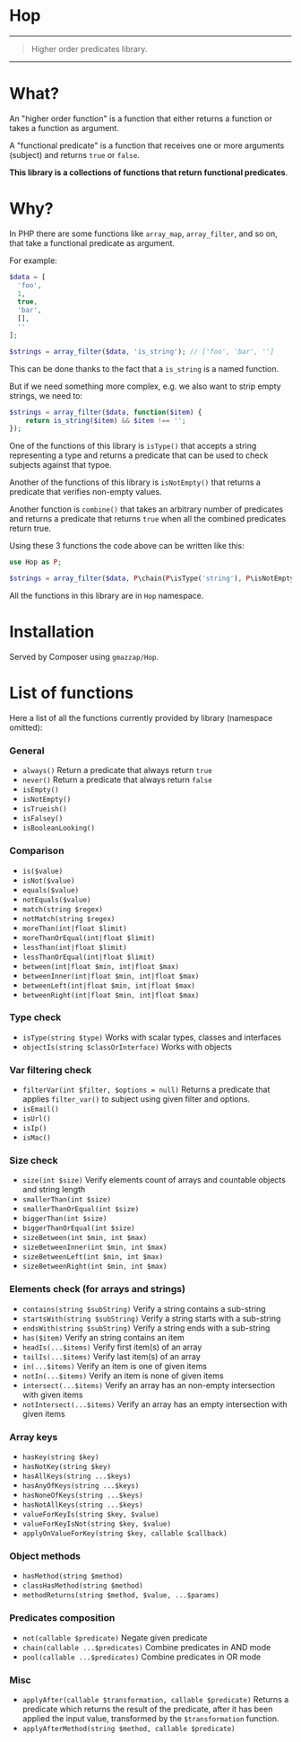 Hop
=========

----------------------------------

> Higher order predicates library.

----------------------------------

# What?

An "higher order function" is a function that either returns a function or takes a function as argument.

A "functional predicate" is a function that receives one or more arguments (subject) and returns `true` or `false`.

**This library is a collections of functions that return functional predicates**.

# Why?

In PHP there are some functions like `array_map`, `array_filter`, and so on, that take a functional predicate
as argument.

For example:

```php
$data = [
  'foo',
  1,
  true,
  'bar',
  [],
  ''
];

$strings = array_filter($data, 'is_string'); // ['foo', 'bar', '']
```

This can be done thanks to the fact that a `is_string` is a named function.

But if we need something more complex, e.g. we also want to strip empty strings, we need to:

```php
$strings = array_filter($data, function($item) {
    return is_string($item) && $item !== '';
});
```

One of the functions of this library is `isType()` that accepts a string representing a type 
and returns a predicate that can be used to check subjects against that typoe.

Another of the functions of this library is `isNotEmpty()` that returns a predicate that verifies non-empty values.

Another function is `combine()` that takes an arbitrary number of predicates and returns a predicate
that returns `true` when all the combined predicates return true.

Using these 3 functions the code above can be written like this:

```php
use Hop as P;

$strings = array_filter($data, P\chain(P\isType('string'), P\isNotEmpty()));
```

All the functions in this library are in `Hop` namespace.


# Installation

Served by Composer using `gmazzap/Hop`.


# List of functions

Here a list of all the functions currently provided by library (namespace omitted):

### General

 - `always()` Return a predicate that always return `true`
 - `never()` Return a predicate that always return `false`
 - `isEmpty()`
 - `isNotEmpty()`
 - `isTrueish()`
 - `isFalsey()`
 - `isBooleanLooking()`
 
### Comparison
 
 - `is($value)`
 - `isNot($value)`
 - `equals($value)`
 - `notEquals($value)`
 - `match(string $regex)` 
 - `notMatch(string $regex)`
 - `moreThan(int|float $limit)`
 - `moreThanOrEqual(int|float $limit)`
 - `lessThan(int|float $limit)`
 - `lessThanOrEqual(int|float $limit)`
 - `between(int|float $min, int|float $max)`
 - `betweenInner(int|float $min, int|float $max)`
 - `betweenLeft(int|float $min, int|float $max)`
 - `betweenRight(int|float $min, int|float $max)`
 
### Type check

 - `isType(string $type)` Works with scalar types, classes and interfaces
 - `objectIs(string $classOrInterface)` Works with objects

### Var filtering check

 - `filterVar(int $filter, $options = null)` Returns a predicate that applies `filter_var()` to subject using given filter and options.
 - `isEmail()`
 - `isUrl()`
 - `isIp()`
 - `isMac()`
 
### Size check

 - `size(int $size)` Verify elements count of arrays and countable objects and string length
 - `smallerThan(int $size)`
 - `smallerThanOrEqual(int $size)`
 - `biggerThan(int $size)`
 - `biggerThanOrEqual(int $size)`
 - `sizeBetween(int $min, int $max)`
 - `sizeBetweenInner(int $min, int $max)`
 - `sizeBetweenLeft(int $min, int $max)`
 - `sizeBetweenRight(int $min, int $max)`
 
### Elements check (for arrays and strings)

 - `contains(string $subString)` Verify a string contains a sub-string
 - `startsWith(string $subString)` Verify a string starts with a sub-string
 - `endsWith(string $subString)` Verify a string ends with a sub-string
 - `has($item)` Verify an string contains an item
 - `headIs(...$items)` Verify first item(s) of an array
 - `tailIs(...$items)` Verify last item(s) of an array
 - `in(...$items)` Verify an item is one of given items
 - `notIn(...$items)` Verify an item is none of given items
 - `intersect(...$items)` Verify an array has an non-empty intersection with given items
 - `notIntersect(...$items)` Verify an array has an empty intersection with given items
 
### Array keys

 - `hasKey(string $key)`
 - `hasNotKey(string $key)`
 - `hasAllKeys(string ...$keys)`
 - `hasAnyOfKeys(string ...$keys)`
 - `hasNoneOfKeys(string ...$keys)`
 - `hasNotAllKeys(string ...$keys)`
 - `valueForKeyIs(string $key, $value)`
 - `valueForKeyIsNot(string $key, $value)`
 - `applyOnValueForKey(string $key, callable $callback)`
 
### Object methods

 - `hasMethod(string $method)`
 - `classHasMethod(string $method)`
 - `methodReturns(string $method, $value, ...$params)`
 
### Predicates composition

- `not(callable $predicate)` Negate given predicate
- `chain(callable ...$predicates)` Combine predicates in AND mode
- `pool(callable ...$predicates)` Combine predicates in OR mode

### Misc

- `applyAfter(callable $transformation, callable $predicate)` Returns a predicate which returns the result of the predicate, after it has been applied the input value, transformed by the `$transformation` function.
- `applyAfterMethod(string $method, callable $predicate)`
